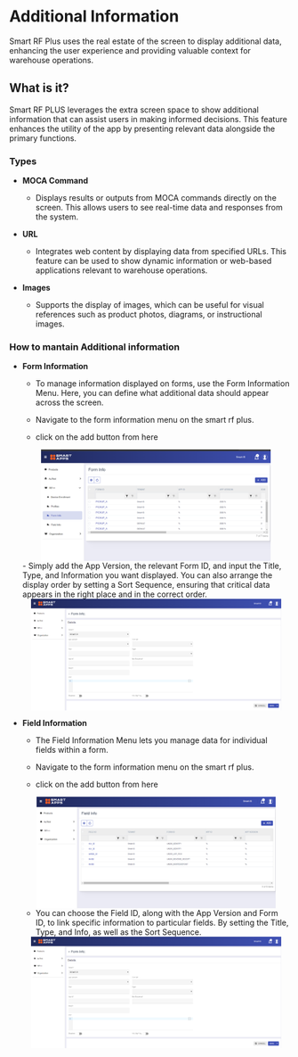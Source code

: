 # Additional Information

Smart RF Plus uses the  real estate of the screen to display 
additional data, enhancing the user experience and providing valuable context for warehouse operations.

## What is it?

Smart RF PLUS leverages the extra screen space to show additional information that can assist users in making informed decisions. This feature enhances the utility of the app by presenting relevant data alongside the primary functions.

### Types

- **MOCA Command**
  - Displays results or outputs from MOCA commands directly on the screen. This allows users to see real-time data and responses from the system.

- **URL**
  - Integrates web content by displaying data from specified URLs. This feature can be used to show dynamic information or web-based applications relevant to warehouse operations.

- **Images**
  - Supports the display of images, which can be useful for visual references such as product photos, diagrams, or instructional images.

### How to mantain Additional information 
 - **Form Information**
   - To manage information displayed on forms, use the Form Information Menu. Here, you can define what additional data should appear across the screen.

    - Navigate to the form information menu  on the smart rf plus.
    - click on the add button from here  
    <img src="./attachments/additional information/Form_info.png" alt="undirectedmenu" style="height: 200px;margin:auto;display:block">
    - Simply add the App Version, the relevant Form ID, and input the Title, Type, and Information you want displayed. You can also arrange the display order by setting a Sort Sequence, ensuring that critical data appears in the right place and in the correct order.
 
      <img src="./attachments/additional information/Form_info_dtl.png" alt="undirectedmenu" style="height: 200px;margin:auto;display:block">
  
- **Field Information**
   - The Field Information Menu lets you manage data for individual fields within a form.

   - Navigate to the form information menu  on the smart rf plus.
   - click on the add button from here 

   <img src="./attachments/additional information/Field_infoi.png" alt="undirectedmenu" style="height: 200px;margin:auto;display:block">
   
  - You can choose the Field ID, along with the App Version and Form ID, to link specific information to particular fields. By setting the Title, Type, and Info, as well as the Sort Sequence.
  <img src="./attachments/additional information/Form_info_dtl.png" alt="undirectedmenu" style="height: 200px;margin:auto;display:block">
